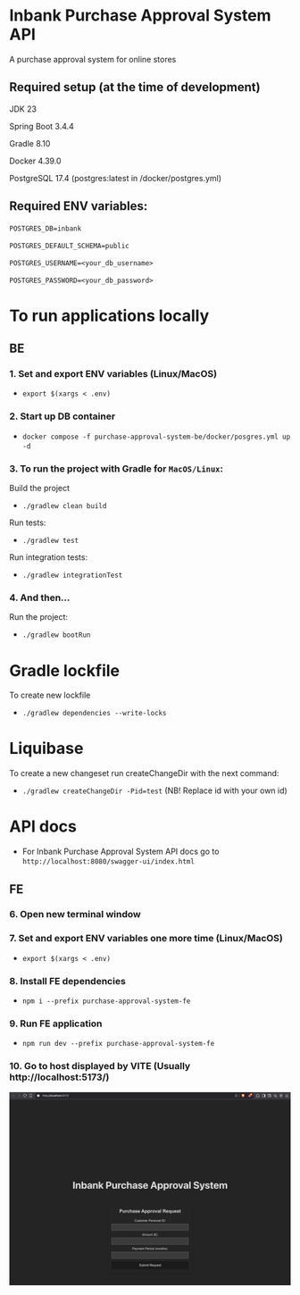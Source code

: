 # Inbank Purchase Approval System API
A purchase approval system for online stores

## Required setup (at the time of development)
JDK 23

Spring Boot 3.4.4 
 
Gradle 8.10

Docker 4.39.0

PostgreSQL 17.4 (postgres:latest in /docker/postgres.yml)

## Required ENV variables:

`POSTGRES_DB=inbank`

`POSTGRES_DEFAULT_SCHEMA=public`

`POSTGRES_USERNAME=<your_db_username>`

`POSTGRES_PASSWORD=<your_db_password>`

# To run applications locally

## BE

### 1. Set and export ENV variables (Linux/MacOS)
* `export $(xargs < .env)`

### 2. Start up DB container
* `docker compose -f purchase-approval-system-be/docker/posgres.yml up -d`

### 3. To run the project with Gradle for `MacOS/Linux`:
Build the project
* `./gradlew clean build` 

Run tests:
* `./gradlew test`

Run integration tests:
* `./gradlew integrationTest`

### 4. And then...
Run the project:
* `./gradlew bootRun`

# Gradle lockfile
To create new lockfile
* `./gradlew dependencies --write-locks`

# Liquibase

To create a new changeset run createChangeDir with the next command:
* `./gradlew createChangeDir -Pid=test` (NB! Replace id with your own id)

# API docs
* For Inbank Purchase Approval System API docs go to `http://localhost:8080/swagger-ui/index.html`

## FE

### 6. Open new terminal window

### 7. Set and export ENV variables one more time (Linux/MacOS)
* `export $(xargs < .env)`

### 8. Install FE dependencies
* `npm i --prefix purchase-approval-system-fe`

### 9. Run FE application
* `npm run dev --prefix purchase-approval-system-fe`

### 10. Go to host displayed by VITE (Usually http://localhost:5173/)

![pas](img/inbank-purchase-approval-system.png)
